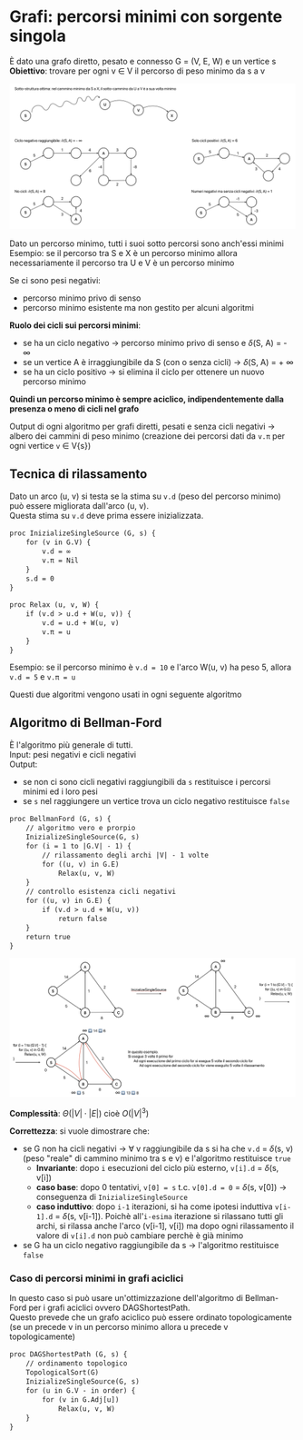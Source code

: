# Grafi: percorsi minimi con sorgente singola
È dato una grafo diretto, pesato e connesso G = (V, E, W) e un vertice s  
**Obiettivo**: trovare per ogni v $\in$ V il percorso di peso minimo da s a v

![alt text](images/15_00.png)

Dato un percorso minimo, tutti i suoi sotto percorsi sono anch'essi minimi  
Esempio: se il percorso tra S e X è un percorso minimo allora necessariamente il percorso tra U e V è un percorso minimo

Se ci sono pesi negativi:
- percorso minimo privo di senso
- percorso minimo esistente ma non gestito per alcuni algoritmi

**Ruolo dei cicli sui percorsi minimi**:
- se ha un ciclo negativo -> percorso minimo privo di senso e $\delta$(S, A) = - $\infty$
- se un vertice A è irraggiungibile da S (con o senza cicli) -> $\delta$(S, A) = + $\infty$
- se ha un ciclo positivo -> si elimina il ciclo per ottenere un nuovo percorso minimo

**Quindi un percorso minimo è sempre aciclico, indipendentemente dalla presenza o meno di cicli nel grafo**

Output di ogni algoritmo per grafi diretti, pesati e senza cicli negativi -> albero dei cammini di peso minimo (creazione dei percorsi dati da `v.π` per ogni vertice `v` $\in$ V\{s})

## Tecnica di rilassamento
Dato un arco (u, v) si testa se la stima su `v.d` (peso del percorso minimo) può essere migliorata dall'arco (u, v).  
Questa stima su `v.d` deve prima essere inizializzata.

```pseudocode
proc InizializeSingleSource (G, s) {
    for (v in G.V) {
        v.d = ∞
        v.π = Nil
    }
    s.d = 0
}
```

```pseudocode
proc Relax (u, v, W) {
    if (v.d > u.d + W(u, v)) {
        v.d = u.d + W(u, v)
        v.π = u
    }
}
```

Esempio: se il percorso minimo è `v.d = 10` e l'arco W(u, v) ha peso 5, allora `v.d = 5` e `v.π = u`

Questi due algoritmi vengono usati in ogni seguente algoritmo

## Algoritmo di Bellman-Ford
È l'algoritmo più generale di tutti.  
Input: pesi negativi e cicli negativi  
Output:
- se non ci sono cicli negativi raggiungibili da `s` restituisce i percorsi minimi ed i loro pesi
- se `s` nel raggiungere un vertice trova un ciclo negativo restituisce `false`

```pseudocode
proc BellmanFord (G, s) {
    // algoritmo vero e prorpio
    InizializeSingleSource(G, s)
    for (i = 1 to |G.V| - 1) {
        // rilassamento degli archi |V| - 1 volte
        for ((u, v) in G.E)
            Relax(u, v, W)
    }
    // controllo esistenza cicli negativi
    for ((u, v) in G.E) {
        if (v.d > u.d + W(u, v))
            return false
    }
    return true
}
```

![alt text](images/15_01.png)

**Complessità**: $\Theta(|V| \cdot |E|)$ cioè $O(|V|^3)$

**Correttezza**: si vuole dimostrare che:
- se G non ha cicli negativi -> $\forall$ v raggiungibile da s si ha che `v.d` = $\delta$(s, v) (peso "reale" di cammino minimo tra s e v) e l'algoritmo restituisce `true`
    - **Invariante**: dopo `i` esecuzioni del ciclo più esterno, `v[i].d` = $\delta$(s, v[i])
    - **caso base**: dopo 0 tentativi, `v[0] = s` t.c. `v[0].d = 0` = $\delta$(s, v[0]) -> conseguenza di `InizializeSingleSource`
    - **caso induttivo**: dopo `i-1` iterazioni, si ha come ipotesi induttiva `v[i-1].d` = $\delta$(s, v[i-1]). Poichè all'`i-esima` iterazione si rilassano tutti gli archi, si rilassa anche l'arco (v[i-1], v[i]) ma dopo ogni rilassamento il valore di `v[i].d` non può cambiare perchè è già minimo
- se G ha un ciclo negativo raggiungibile da s -> l'algoritmo restituisce `false`

### Caso di percorsi minimi in grafi aciclici
In questo caso si può usare un'ottimizzazione dell'algoritmo di Bellman-Ford per i grafi aciclici ovvero DAGShortestPath.  
Questo prevede che un grafo aciclico può essere ordinato topologicamente (se un precede v in un percorso minimo allora u precede v topologicamente)

```pseudocode
proc DAGShortestPath (G, s) {
    // ordinamento topologico
    TopologicalSort(G)
    InizializeSingleSource(G, s)
    for (u in G.V - in order) {
        for (v in G.Adj[u])
            Relax(u, v, W)
    }
}
```